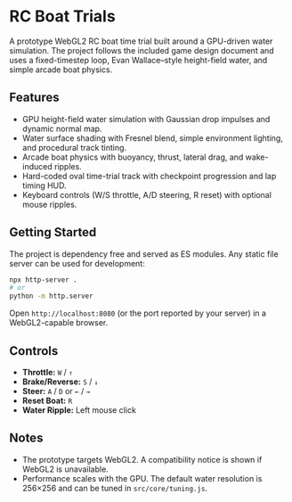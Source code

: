 # RC Boat Trials

A prototype WebGL2 RC boat time trial built around a GPU-driven water simulation. The project follows the included game design document and uses a fixed-timestep loop, Evan Wallace–style height-field water, and simple arcade boat physics.

## Features

- GPU height-field water simulation with Gaussian drop impulses and dynamic normal map.
- Water surface shading with Fresnel blend, simple environment lighting, and procedural track tinting.
- Arcade boat physics with buoyancy, thrust, lateral drag, and wake-induced ripples.
- Hard-coded oval time-trial track with checkpoint progression and lap timing HUD.
- Keyboard controls (W/S throttle, A/D steering, R reset) with optional mouse ripples.

## Getting Started

The project is dependency free and served as ES modules. Any static file server can be used for development:

```bash
npx http-server .
# or
python -m http.server
```

Open `http://localhost:8080` (or the port reported by your server) in a WebGL2-capable browser.

## Controls

- **Throttle:** `W` / `↑`
- **Brake/Reverse:** `S` / `↓`
- **Steer:** `A` / `D` or `←` / `→`
- **Reset Boat:** `R`
- **Water Ripple:** Left mouse click

## Notes

- The prototype targets WebGL2. A compatibility notice is shown if WebGL2 is unavailable.
- Performance scales with the GPU. The default water resolution is 256×256 and can be tuned in `src/core/tuning.js`.
